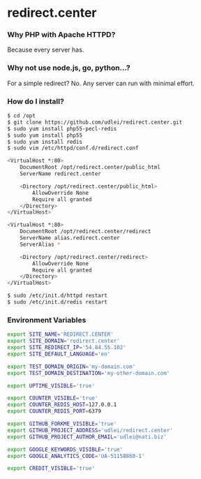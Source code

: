 # redirect.center

### Why PHP with Apache HTTPD?
Because every server has.

### Why not use node.js, go, python...?
For a simple redirect? No. Any server can run with minimal effort.

### How do I install?

```sh
$ cd /opt
$ git clone https://github.com/udlei/redirect.center.git
$ sudo yum install php55-pecl-redis
$ sudo yum install php55
$ sudo yum install redis
$ sudo vim /etc/httpd/conf.d/redirect.conf

<VirtualHost *:80>
    DocumentRoot /opt/redirect.center/public_html
    ServerName redirect.center

    <Directory /opt/redirect.center/public_html>
        AllowOverride None
        Require all granted
    </Directory>
</VirtualHost>

<VirtualHost *:80>
    DocumentRoot /opt/redirect.center/redirect
    ServerName alias.redirect.center
    ServerAlias *

    <Directory /opt/redirect.center/redirect>
        AllowOverride None
        Require all granted
    </Directory>
</VirtualHost>

$ sudo /etc/init.d/httpd restart
$ sudo /etc/init.d/redis restart
```

### Environment Variables
```sh
export SITE_NAME='REDIRECT.CENTER'
export SITE_DOMAIN='redirect.center'
export SITE_REDIRECT_IP='54.84.55.102'
export SITE_DEFAULT_LANGUAGE='en'

export TEST_DOMAIN_ORIGIN='my-domain.com'
export TEST_DOMAIN_DESTINATION='my-other-domain.com'

export UPTIME_VISIBLE='true'

export COUNTER_VISIBLE='true'
export COUNTER_REDIS_HOST=127.0.0.1
export COUNTER_REDIS_PORT=6379

export GITHUB_FORKME_VISIBLE='true'
export GITHUB_PROJECT_ADDRESS='udlei/redirect.center'
export GITHUB_PROJECT_AUTHOR_EMAIL='udlei@nati.biz'

export GOOGLE_KEYWORDS_VISIBLE='true'
export GOOGLE_ANALYTICS_CODE='UA-51158860-1'

export CREDIT_VISIBLE='true'
```